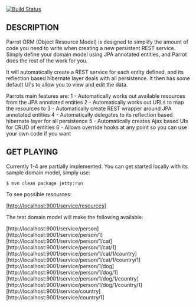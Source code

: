 [![Build Status](http://craigcook.co.uk/build/job/Parrot/badge/icon)](http://craigcook.co.uk/build/job/Parrot/)

## DESCRIPTION

Parrot ORM (Object Resource Model) is designed to simplify the amount of code you need to write when creating a new persistent REST service.
Simply define your domain model using JPA annotated entities, and Parrot does the rest of the work for you.

It will automatically create a REST service for each entity defined, and its reflection based hibernate layer deals with all persistence.
It then has some default UI's to allow you to view and edit the data.

Parrots main features are:
1 - Automatically works out available resources from the JPA annotated entities
2 - Automatically works out URLs to map the resources to
3 - Automatically create REST wrapper around JPA annotated entities
4 - Automatically delegates to its reflection based hibernate layer for all persistence
5 - Automatically creates Ajax based UIs for CRUD of entities
6 - Allows override hooks at any point so you can use your own code if you want

## GET PLAYING

Currently 1-4 are partially implemented. You can get started locally with its sample domain model, simply use:

	$ mvn clean package jetty:run

To see possible resources:

[[http://localhost:9001/service/resources]](http://localhost:9001/service/resources)

The test domain model will make the following available:

[http://localhost:9001/service/person]
[http://localhost:9001/service/person/1]
[http://localhost:9001/service/person/1/cat]
[http://localhost:9001/service/person/1/cat/1]
[http://localhost:9001/service/person/1/cat/1/country]
[http://localhost:9001/service/person/1/cat/1/country/1]
[http://localhost:9001/service/person/1/dog]
[http://localhost:9001/service/person/1/dog/1]
[http://localhost:9001/service/person/1/dog/1/country]
[http://localhost:9001/service/person/1/dog/1/country/1]
[http://localhost:9001/service/country]
[http://localhost:9001/service/country/1]

